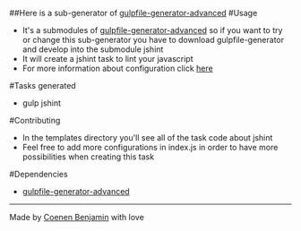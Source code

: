##Here is a sub-generator of [gulpfile-generator-advanced](https://github.com/bnjjj/gulpfile-generator)
#Usage
+ It's a submodules of [gulpfile-generator-advanced](https://github.com/bnjjj/gulpfile-generator) so if you want to try or change this sub-generator you have to download gulpfile-generator and develop into the submodule jshint
+ It will create a jshint task to lint your javascript
+ For more information about configuration click [here](https://www.npmjs.com/package/gulp-jshint)

#Tasks generated
+ gulp jshint

#Contributing
+ In the templates directory you'll see all of the task code about jshint
+ Feel free to add more configurations in index.js in order to have more possibilities when creating this task

#Dependencies
+ [gulpfile-generator-advanced](https://github.com/bnjjj/gulpfile-generator)

-------------

Made by [Coenen Benjamin](https://twitter.com/BnJ25) with love
